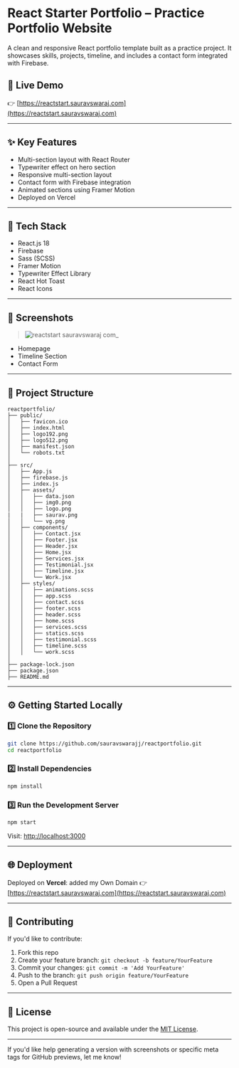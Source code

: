 # React Starter Portfolio – Practice Portfolio Website

A clean and responsive React portfolio template built as a practice project. It showcases skills, projects, timeline, and includes a contact form integrated with Firebase.

## 🔗 Live Demo

👉 [https://reactstart.sauravswaraj.com](https://reactstart.sauravswaraj.com)

---

## ✨ Key Features

* Multi-section layout with React Router
* Typewriter effect on hero section
* Responsive multi-section layout
* Contact form with Firebase integration
* Animated sections using Framer Motion
* Deployed on Vercel

---

## 🚀 Tech Stack

* React.js 18
* Firebase
* Sass (SCSS)
* Framer Motion
* Typewriter Effect Library
* React Hot Toast
* React Icons

---

## 📸 Screenshots

>![reactstart sauravswaraj com_](https://github.com/user-attachments/assets/9fb38b8d-0dce-4d36-af24-c58806259d6c)


* Homepage
* Timeline Section
* Contact Form

---

## 📂 Project Structure

```
reactportfolio/
├── public/
│   ├── favicon.ico
│   ├── index.html
│   ├── logo192.png
│   ├── logo512.png
│   ├── manifest.json
│   └── robots.txt
│
├── src/
│   ├── App.js
│   ├── firebase.js
│   ├── index.js
│   ├── assets/
│   │   ├── data.json
│   │   ├── img0.png
│   │   ├── logo.png
|   |   ├── saurav.png
│   │   └── vg.png
│   ├── components/
│   │   ├── Contact.jsx
│   │   ├── Footer.jsx
│   │   ├── Header.jsx
│   │   ├── Home.jsx
│   │   ├── Services.jsx
│   │   ├── Testimonial.jsx
│   │   ├── Timeline.jsx
│   │   └── Work.jsx
│   ├── styles/
│   │   ├── animations.scss
│   │   ├── app.scss
│   │   ├── contact.scss
│   │   ├── footer.scss
│   │   ├── header.scss
│   │   ├── home.scss
│   │   ├── services.scss
│   │   ├── statics.scss
│   │   ├── testimonial.scss
│   │   ├── timeline.scss
│   │   └── work.scss
│
├── package-lock.json
├── package.json
├── README.md
```

---

## ⚙️ Getting Started Locally

### 1️⃣ Clone the Repository

```bash
git clone https://github.com/sauravswarajj/reactportfolio.git
cd reactportfolio
```

### 2️⃣ Install Dependencies

```bash
npm install
```

### 3️⃣ Run the Development Server

```bash
npm start
```

Visit: [http://localhost:3000](http://localhost:3000)

---

## 🌐 Deployment

Deployed on **Vercel**:
added my Own Domain
👉 [https://reactstart.sauravswaraj.com](https://reactstart.sauravswaraj.com)

---

## 🤝 Contributing

If you'd like to contribute:

1. Fork this repo
2. Create your feature branch: `git checkout -b feature/YourFeature`
3. Commit your changes: `git commit -m 'Add YourFeature'`
4. Push to the branch: `git push origin feature/YourFeature`
5. Open a Pull Request

---

## 📄 License

This project is open-source and available under the [MIT License](LICENSE).

---

If you'd like help generating a version with screenshots or specific meta tags for GitHub previews, let me know!
